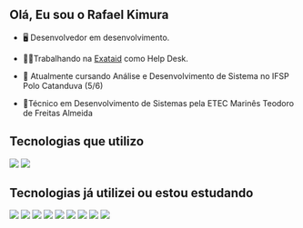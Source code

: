 ## Olá, Eu sou o Rafael Kimura 

- 🖥️ Desenvolvedor em desenvolvimento.

- 🧑‍💻Trabalhando na [Exataid](https://www.exataid.com.br/) como Help Desk.

- 📖 Atualmente cursando Análise e Desenvolvimento de Sistema no IFSP Polo Catanduva (5/6)

- 📕Técnico em Desenvolvimento de Sistemas pela ETEC Marinês Teodoro de Freitas Almeida

## Tecnologias que utilizo
![](https://img.shields.io/badge/Java-ED8B00?style=for-the-badge&logo=openjdk&logoColor=white)
![](https://img.shields.io/badge/Android-3DDC84?style=for-the-badge&logo=android&logoColor=white)

## Tecnologias já utilizei ou estou estudando
![](https://img.shields.io/badge/Spring-6DB33F?style=for-the-badge&logo=spring&logoColor=white)
![](https://img.shields.io/badge/JavaScript-F7DF1E?style=for-the-badge&logo=javascript&logoColor=black)
![](https://img.shields.io/badge/HTML5-E34F26?style=for-the-badge&logo=html5&logoColor=white)
![](https://img.shields.io/badge/CSS3-1572B6?style=for-the-badge&logo=css3&logoColor=white)
![](https://img.shields.io/badge/React_Native-20232A?style=for-the-badge&logo=react&logoColor=61DAFB)
![](https://img.shields.io/badge/Python-3776AB?style=for-the-badge&logo=python&logoColor=white)
![](https://img.shields.io/badge/Django-092E20?style=for-the-badge&logo=django&logoColor=white)
![](https://img.shields.io/badge/PostgreSQL-316192?style=for-the-badge&logo=postgresql&logoColor=white)
![](https://img.shields.io/badge/SQLite-07405E?style=for-the-badge&logo=sqlite&logoColor=white)
